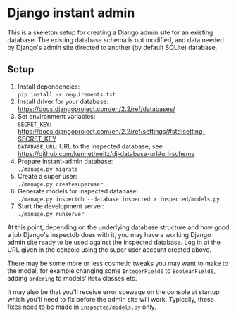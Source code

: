 # Django instant admin

This is a skeleton setup for creating a Django admin site for an
existing database. The existing database schema is not modified, and
data needed by Django's admin site directed to another (by default
SQLite) database.

## Setup

1. Install dependencies:  
   `pip install -r requirements.txt`
1. Install driver for your database:  
   https://docs.djangoproject.com/en/2.2/ref/databases/
1. Set environment variables:  
  `SECRET_KEY`: https://docs.djangoproject.com/en/2.2/ref/settings/#std:setting-SECRET_KEY  
  `DATABASE_URL`: URL to the inspected database, see https://github.com/kennethreitz/dj-database-url#url-schema
1. Prepare instant-admin database:  
   `./manage.py migrate`
1. Create a super user:  
   `./manage.py createsuperuser`
1. Generate models for inspected database:  
   `./manage.py inspectdb --database inspected > inspected/models.py`
1. Start the development server:  
   `./manage.py runserver`

At this point, depending on the underlying database structure and how
good a job Django's inspectdb does with it, you may have a working
Django admin site ready to be used against the inspected database. Log
in at the URL given in the console using the super user account
created above.

There may be some more or less cosmetic tweaks you may want to make to
the model, for example changing some `IntegerField`s to
`BooleanField`s, adding `ordering` to models' `Meta` classes etc.

It may also be that you'll receive error spewage on the console at
startup which you'll need to fix before the admin site will
work. Typically, these fixes need to be made in `inspected/models.py`
only.
